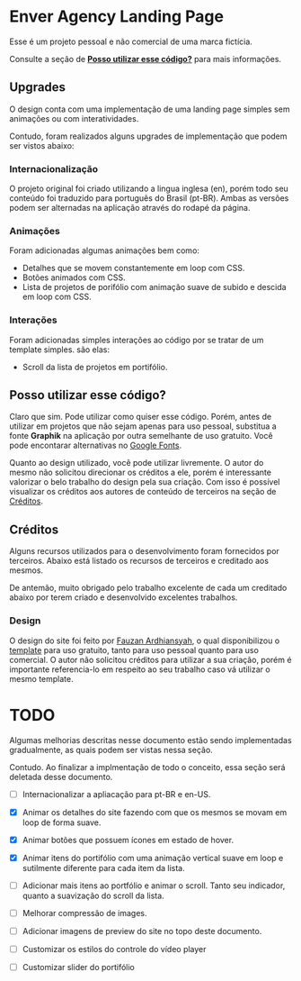 # Enver Agency Landing Page

Esse é um projeto pessoal e não comercial de uma marca fictícia.

Consulte a seção de **[Posso utilizar esse código?](#posso-utilizar-esse-código?)** para mais informações.

## Upgrades

O design conta com uma implementação de uma landing page simples sem animações ou com interatividades.

Contudo, foram realizados alguns upgrades de implementação que podem ser vistos abaixo:

### Internacionalização

O projeto original foi criado utilizando a lingua inglesa (en), porém todo seu conteúdo foi traduzido para português do Brasil (pt-BR). Ambas as versões podem ser alternadas na aplicação através do rodapé da página.

### Animações

Foram adicionadas algumas animações bem como:

- Detalhes que se movem constantemente em loop com CSS.
- Botões animados com CSS.
- Lista de projetos de porifólio com animação suave de subido e descida em loop com CSS.

### Interações

Foram adicionadas simples interações ao código por se tratar de um template simples. são elas:

- Scroll da lista de projetos em portifólio.

## Posso utilizar esse código?

Claro que sim. Pode utilizar como quiser esse código. Porém, antes de utilizar em projetos que não sejam apenas para uso pessoal, substitua a fonte **Graphik** na aplicação por outra semelhante de uso gratuito. Você pode encontarar alternativas no [Google Fonts](https://fonts.google.com/).

Quanto ao design utilizado, você pode utilizar livremente. O autor do mesmo não solicitou direcionar os créditos a ele, porém é interessante valorizar o belo trabalho do design pela sua criação. Com isso é possível visualizar os créditos aos autores de conteúdo de terceiros na seção de [Créditos](#créditos).

## Créditos

Alguns recursos utilizados para o desenvolvimento foram fornecidos por terceiros. Abaixo está listado os recursos de terceiros e creditado aos mesmos.

De antemão, muito obrigado pelo trabalho excelente de cada um creditado abaixo por terem criado e desenvolvido excelentes trabalhos.

### Design

O design do site foi feito por [Fauzan Ardhiansyah](https://www.behance.net/ozanardhi23), o qual disponibilizou o [template](https://www.figma.com/community/file/1058842196634115002) para uso gratuito, tanto para uso pessoal quanto para uso comercial. O autor não solicitou créditos para utilizar a sua criação, porém é importante referencia-lo em respeito ao seu trabalho caso vá utilizar o mesmo template.

# TODO

Algumas melhorias descritas nesse documento estão sendo implementadas gradualmente, as quais podem ser vistas nessa seção.

Contudo. Ao finalizar a implmentação de todo o conceito, essa seção será deletada desse documento.

- [ ] Internacionalizar a apliacação para pt-BR e en-US.

- [x] Animar os detalhes do site fazendo com que os mesmos se movam em loop de forma suave.

- [x] Animar botões que possuem ícones em estado de hover.

- [x] Animar itens do portifólio com uma animação vertical suave em loop e sutilmente diferente para cada item da lista.

- [ ] Adicionar mais itens ao portfólio e animar o scroll. Tanto seu indicador, quanto a suavização do scroll da lista.

- [ ] Melhorar compressão de images.

- [ ] Adicionar imagens de preview do site no topo deste documento.

- [ ] Customizar os estilos do controle do vídeo player

- [ ] Customizar slider do portifólio
